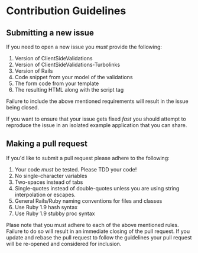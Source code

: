 # Contribution Guidelines #

## Submitting a new issue ##

If you need to open a new issue you *must* provide the following:

1. Version of ClientSideValidations
2. Version of ClientSideValidations-Turbolinks
3. Version of Rails
4. Code snippet from your model of the validations
5. The form code from your template
6. The resulting HTML along with the script tag

Failure to include the above mentioned requirements will result in the
issue being closed.

If you want to ensure that your issue gets fixed *fast* you should
attempt to reproduce the issue in an isolated example application that
you can share.

## Making a pull request ##

If you'd like to submit a pull request please adhere to the following:

1. Your code *must* be tested. Please TDD your code!
2. No single-character variables
3. Two-spaces instead of tabs
4. Single-quotes instead of double-quotes unless you are using string
   interpolation or escapes.
5. General Rails/Ruby naming conventions for files and classes
6. Use Ruby 1.9 hash syntax
7. Use Ruby 1.9 stubby proc syntax

Plase note that you must adhere to each of the above mentioned rules.
Failure to do so will result in an immediate closing of the pull
request. If you update and rebase the pull request to follow the
guidelines your pull request will be re-opened and considered for
inclusion.
